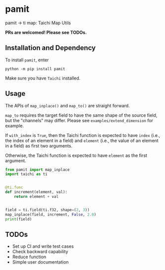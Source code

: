 # pamit
pamit -> ti map: Taichi Map Utils

**PRs are welcomed! Please see TODOs.**

## Installation and Dependency
To install `pamit`, enter

`python -m pip install pamit`

Make sure you have `Taichi` installed.

## Usage

The APIs of `map_inplace()` and `map_to()` are straight forward.

`map_to` requires the target field to have the same shape of the source field, but the "channels" may differ. Please see `examples/extend_dimension` for example.

If `with_index` is `True`, then the Taichi function is expected to have `index` (i.e., the index of an element in a field) and `element` (i.e., the value of an element in a field) as first two arguments.

Otherwise, the Taichi function is expected to have `element` as the first argument.

```python
from pamit import map_inplace
import taichi as ti


@ti.func
def increment(element, val):
    return element + val


field = ti.field(ti.f32, shape=(2, 3))
map_inplace(field, increment, False, 2.0)
print(field)
```

## TODOs
* Set up CI and write test cases
* Check backward capability
* Reduce function
* Simple user documentation